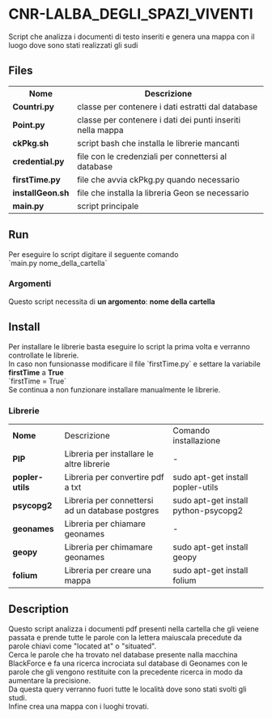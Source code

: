 # CNR-LALBA_DEGLI_SPAZI_VIVENTI
Script che analizza i documenti di testo inseriti e genera una mappa con il luogo dove sono stati realizzati gli sudi
<h2>Files</h2>
<table>
<tr><th>Nome</th><th>Descrizione</th></tr>
<tr><td><b>Countri.py</b></td><td>classe per contenere i dati estratti dal database</td></tr>
<tr><td><b>Point.py</b></td><td>classe per contenere i dati dei punti inseriti nella mappa</td></tr>
<tr><td><b>ckPkg.sh</b></td><td>script bash che installa le librerie mancanti</td></tr>
<tr><td><b>credential.py</b></td><td>file con le credenziali per connettersi al database</td></tr>
<tr><td><b>firstTime.py</b></td><td>file che avvia ckPkg.py quando necessario</td></tr>
<tr><td><b>installGeon.sh</b></td><td>file che installa la libreria Geon se necessario</td></tr>
<tr><td><b>main.py</b></td><td>script principale</td></tr>
</table>

<h2>Run</h2>
Per eseguire lo script digitare il seguente comando<br> 
`main.py nome_della_cartella`<br>

<h3>Argomenti</h3>
Questo script necessita di <b>un argomento</b>: <b>nome della cartella</b>

<h2>Install</h2>
Per installare le librerie basta eseguire lo script la prima volta e verranno controllate le librerie.<br>
In caso non funsionasse modificare il file `firstTime.py` e settare la variabile <b>firstTime</b> a <b>True</b><br>
`firstTime = True`<br>
Se continua a non funzionare installare manualmente le librerie.

<h3>Librerie</h3>
<table>
<tr><td><b>Nome</b></td><td>Descrizione</td><td>Comando installazione</td></tr>
<tr><td><b>PIP</b></td><td>Libreria per installare le altre librerie</td><td>-</td></tr>
<tr><td><b>popler-utils</b></td><td>Libreria per convertire pdf a txt</td><td>sudo apt-get install popler-utils</td></tr>
<tr><td><b>psycopg2</b></td><td>Libreria per connettersi ad un database postgres</td><td>sudo apt-get install python-psycopg2</td></tr>
<tr><td><b>geonames</b></td><td>Libreria per chiamare geonames</td><td>-</td></tr>
<tr><td><b>geopy</b></td><td>Libreria per chimamare geonames</td><td>sudo apt-get install geopy</td></tr>
<tr><td><b>folium</b></td><td>Libreria per creare una mappa</td><td>sudo apt-get install folium</td></tr>
</table>


<h2>Description</h2>
Questo script analizza i documenti pdf presenti nella cartella che gli veiene passata e prende tutte le parole con la lettera maiuscala precedute da parole chiavi come "located at" o "situated".<br>
Cerca le parole che ha trovato nel database presente nalla macchina BlackForce e fa una ricerca incrociata sul database di Geonames con le parole che gli vengono restituite con la precedente ricerca in modo da aumentare la precisione.<br>
Da questa query verranno fuori tutte le località dove sono stati svolti gli studi.<br>
Infine crea una mappa con i luoghi trovati.
